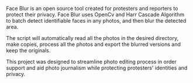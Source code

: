 Face Blur is an open source tool created for protesters and reporters to protect their privacy. Face Blur uses OpenCv and Harr Cascade Algorithm to batch detect identifiable faces in any photos, and then blur the detected area. 

The script will automatically read all the photos in the desired directory, make copies, process all the photos and export the blurred versions and keep the originals.

This project was designed to streamline photo editing process in order support and aid photo journalism while protecting protesters' identities and privacy.
